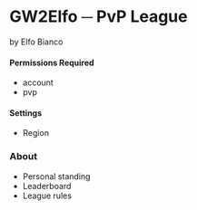 # GW2Elfo ─ PvP League
by Elfo Bianco

#### Permissions Required
* account
* pvp

#### Settings
* Region

### About
* Personal standing
* Leaderboard
* League rules
